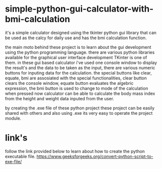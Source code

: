 # simple-python-gui-calculator-with-bmi-calculation
it's a simple calculator designed using the tkinter python gui library that can be used as the calcy for daily use and has the bmi calculation function.

the main moto behind these project is to learn about the gui development using the python programming language. there are various python libraries available for the graphical user interface development TKinter is one of them. in these gui based calculator i've used one console window to display the result's and the data to be taken as the input, there are various numeric buttons for  inputing data for the calculation.
the special buttons like clear, equate, bmi are assosiated with the special functionalities, clear button clears the console window, equate button evaluates the algebric expression, the bmi button is used to change to mode of the calculation when pressed now calculator can be able to calculate the body mass  index from the height and weight data inputed from the user.

by creating the .exe file of these python project these project can be easily shared with others and also using .exe its very easy to operate the project module.

# link's
follow the link provided below to learn about how to create the python executable file.
https://www.geeksforgeeks.org/convert-python-script-to-exe-file/

